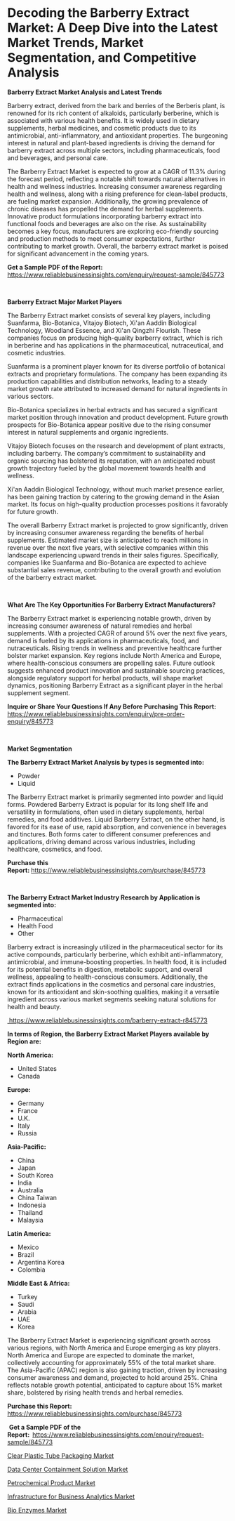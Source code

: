 <p><h1>Decoding the Barberry Extract Market: A Deep Dive into the Latest Market Trends, Market Segmentation, and Competitive Analysis</h1></p><p><strong>Barberry Extract Market Analysis and Latest Trends</strong></p>
<p><p>Barberry extract, derived from the bark and berries of the Berberis plant, is renowned for its rich content of alkaloids, particularly berberine, which is associated with various health benefits. It is widely used in dietary supplements, herbal medicines, and cosmetic products due to its antimicrobial, anti-inflammatory, and antioxidant properties. The burgeoning interest in natural and plant-based ingredients is driving the demand for barberry extract across multiple sectors, including pharmaceuticals, food and beverages, and personal care.</p><p>The Barberry Extract Market is expected to grow at a CAGR of 11.3% during the forecast period, reflecting a notable shift towards natural alternatives in health and wellness industries. Increasing consumer awareness regarding health and wellness, along with a rising preference for clean-label products, are fueling market expansion. Additionally, the growing prevalence of chronic diseases has propelled the demand for herbal supplements. Innovative product formulations incorporating barberry extract into functional foods and beverages are also on the rise. As sustainability becomes a key focus, manufacturers are exploring eco-friendly sourcing and production methods to meet consumer expectations, further contributing to market growth. Overall, the barberry extract market is poised for significant advancement in the coming years.</p></p>
<p><strong>Get a Sample PDF of the Report:&nbsp;</strong> <a href="https://www.reliablebusinessinsights.com/enquiry/request-sample/845773?utm_campaign=904&utm_medium=2&utm_source=Github&utm_content=ia&utm_term=12112024&utm_id=barberry-extract">https://www.reliablebusinessinsights.com/enquiry/request-sample/845773</a></p>
<p>&nbsp;</p>
<p><strong>Barberry Extract Major Market Players</strong></p>
<p><p>The Barberry Extract market consists of several key players, including Suanfarma, Bio-Botanica, Vitajoy Biotech, Xi'an Aaddin Biological Technology, Woodland Essence, and Xi'an Qingzhi Flourish. These companies focus on producing high-quality barberry extract, which is rich in berberine and has applications in the pharmaceutical, nutraceutical, and cosmetic industries.</p><p>Suanfarma is a prominent player known for its diverse portfolio of botanical extracts and proprietary formulations. The company has been expanding its production capabilities and distribution networks, leading to a steady market growth rate attributed to increased demand for natural ingredients in various sectors.</p><p>Bio-Botanica specializes in herbal extracts and has secured a significant market position through innovation and product development. Future growth prospects for Bio-Botanica appear positive due to the rising consumer interest in natural supplements and organic ingredients.</p><p>Vitajoy Biotech focuses on the research and development of plant extracts, including barberry. The company’s commitment to sustainability and organic sourcing has bolstered its reputation, with an anticipated robust growth trajectory fueled by the global movement towards health and wellness.</p><p>Xi'an Aaddin Biological Technology, without much market presence earlier, has been gaining traction by catering to the growing demand in the Asian market. Its focus on high-quality production processes positions it favorably for future growth.</p><p>The overall Barberry Extract market is projected to grow significantly, driven by increasing consumer awareness regarding the benefits of herbal supplements. Estimated market size is anticipated to reach millions in revenue over the next five years, with selective companies within this landscape experiencing upward trends in their sales figures. Specifically, companies like Suanfarma and Bio-Botanica are expected to achieve substantial sales revenue, contributing to the overall growth and evolution of the barberry extract market.</p></p>
<p>&nbsp;</p>
<p><strong>What Are The Key Opportunities For Barberry Extract Manufacturers?</strong></p>
<p><p>The Barberry Extract market is experiencing notable growth, driven by increasing consumer awareness of natural remedies and herbal supplements. With a projected CAGR of around 5% over the next five years, demand is fueled by its applications in pharmaceuticals, food, and nutraceuticals. Rising trends in wellness and preventive healthcare further bolster market expansion. Key regions include North America and Europe, where health-conscious consumers are propelling sales. Future outlook suggests enhanced product innovation and sustainable sourcing practices, alongside regulatory support for herbal products, will shape market dynamics, positioning Barberry Extract as a significant player in the herbal supplement segment.</p></p>
<p><strong>Inquire or Share Your Questions If Any Before Purchasing This Report:</strong> <a href="https://www.reliablebusinessinsights.com/enquiry/pre-order-enquiry/845773?utm_campaign=904&utm_medium=2&utm_source=Github&utm_content=ia&utm_term=12112024&utm_id=barberry-extract">https://www.reliablebusinessinsights.com/enquiry/pre-order-enquiry/845773</a></p>
<p>&nbsp;</p>
<p><strong>Market Segmentation</strong></p>
<p><strong>The Barberry Extract Market Analysis by types is segmented into:</strong></p>
<p><ul><li>Powder</li><li>Liquid</li></ul></p>
<p><p>The Barberry Extract market is primarily segmented into powder and liquid forms. Powdered Barberry Extract is popular for its long shelf life and versatility in formulations, often used in dietary supplements, herbal remedies, and food additives. Liquid Barberry Extract, on the other hand, is favored for its ease of use, rapid absorption, and convenience in beverages and tinctures. Both forms cater to different consumer preferences and applications, driving demand across various industries, including healthcare, cosmetics, and food.</p></p>
<p><strong>Purchase this Report:&nbsp;</strong><a href="https://www.reliablebusinessinsights.com/purchase/845773?utm_campaign=904&utm_medium=2&utm_source=Github&utm_content=ia&utm_term=12112024&utm_id=barberry-extract">https://www.reliablebusinessinsights.com/purchase/845773</a></p>
<p>&nbsp;</p>
<p><strong>The Barberry Extract Market Industry Research by Application is segmented into:</strong></p>
<p><ul><li>Pharmaceutical</li><li>Health Food</li><li>Other</li></ul></p>
<p><p>Barberry extract is increasingly utilized in the pharmaceutical sector for its active compounds, particularly berberine, which exhibit anti-inflammatory, antimicrobial, and immune-boosting properties. In health food, it is included for its potential benefits in digestion, metabolic support, and overall wellness, appealing to health-conscious consumers. Additionally, the extract finds applications in the cosmetics and personal care industries, known for its antioxidant and skin-soothing qualities, making it a versatile ingredient across various market segments seeking natural solutions for health and beauty.</p></p>
<p><a href="https://www.reliablebusinessinsights.com/barberry-extract-r845773?utm_campaign=904&utm_medium=2&utm_source=Github&utm_content=ia&utm_term=12112024&utm_id=barberry-extract">&nbsp;https://www.reliablebusinessinsights.com/barberry-extract-r845773</a></p>
<p><strong>In terms of Region, the Barberry Extract Market Players available by Region are:</strong></p>
<p>
    <p> <strong> North America: </strong>
        <ul>
            <li>United States</li>
            <li>Canada</li>
        </ul>
        </p> 
    <p> <strong> Europe: </strong>
        <ul>
            <li>Germany</li>
            <li>France</li>
            <li>U.K.</li>
            <li>Italy</li>
            <li>Russia</li>
        </ul>
        </p> 
    <p> <strong> Asia-Pacific: </strong>
        <ul>
            <li>China</li>
            <li>Japan</li>
            <li>South Korea</li>
            <li>India</li>
            <li>Australia</li>
            <li>China Taiwan</li>
            <li>Indonesia</li>
            <li>Thailand</li>
            <li>Malaysia</li>
        </ul>
        </p> 
    <p> <strong> Latin America: </strong>
        <ul>
            <li>Mexico</li>
            <li>Brazil</li>
            <li>Argentina Korea</li>
            <li>Colombia</li>
        </ul>
        </p> 
    <p> <strong> Middle East & Africa: </strong>
        <ul>
            <li>Turkey</li>
            <li>Saudi</li>
            <li>Arabia</li>
            <li>UAE</li>
            <li>Korea</li>
        </ul>
    </p>
    </p>
<p><p>The Barberry Extract Market is experiencing significant growth across various regions, with North America and Europe emerging as key players. North America and Europe are expected to dominate the market, collectively accounting for approximately 55% of the total market share. The Asia-Pacific (APAC) region is also gaining traction, driven by increasing consumer awareness and demand, projected to hold around 25%. China reflects notable growth potential, anticipated to capture about 15% market share, bolstered by rising health trends and herbal remedies.</p></p>
<p><strong>Purchase this Report: </strong><a href="https://www.reliablebusinessinsights.com/purchase/845773?utm_campaign=904&utm_medium=2&utm_source=Github&utm_content=ia&utm_term=12112024&utm_id=barberry-extract">https://www.reliablebusinessinsights.com/purchase/845773</a></p>
<p>&nbsp;<strong>Get a Sample PDF of the Report:&nbsp;&nbsp;</strong><a href="https://www.reliablebusinessinsights.com/enquiry/request-sample/845773?utm_campaign=904&utm_medium=2&utm_source=Github&utm_content=ia&utm_term=12112024&utm_id=barberry-extract">https://www.reliablebusinessinsights.com/enquiry/request-sample/845773</a></p>
<p><strong></strong></p>
<p><p><a href="https://www.linkedin.com/pulse/clear-plastic-tube-packaging-market-global-analysis-trends-forecasts-avrsf?utm_campaign=904&utm_medium=2&utm_source=Github&utm_content=ia&utm_term=12112024&utm_id=barberry-extract">Clear Plastic Tube Packaging Market</a></p><p><a href="https://issuu.com/reportprime-2/docs/data-center-containment-solution-ma_87376fa7967253?utm_campaign=904&utm_medium=2&utm_source=Github&utm_content=ia&utm_term=12112024&utm_id=barberry-extract">Data Center Containment Solution Market</a></p><p><a href="https://www.linkedin.com/pulse/petrochemical-product-market-evolution-regional-adaptations-innovation-dayef?utm_campaign=904&utm_medium=2&utm_source=Github&utm_content=ia&utm_term=12112024&utm_id=barberry-extract">Petrochemical Product Market</a></p><p><a href="https://issuu.com/reportprime-2/docs/infrastructure-for-business-analyti_fd613eea04bde1?utm_campaign=904&utm_medium=2&utm_source=Github&utm_content=ia&utm_term=12112024&utm_id=barberry-extract">Infrastructure for Business Analytics Market</a></p><p><a href="https://www.linkedin.com/pulse/global-bio-enzymes-market-trends-analysis-future-growth-prospects-k36rf?utm_campaign=904&utm_medium=2&utm_source=Github&utm_content=ia&utm_term=12112024&utm_id=barberry-extract">Bio Enzymes Market</a></p></p>